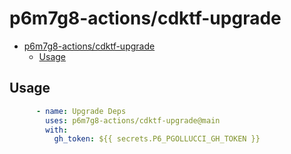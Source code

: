 # p6m7g8-actions/cdktf-upgrade

- [p6m7g8-actions/cdktf-upgrade](#p6m7g8-actionscdktf-upgrade)
  - [Usage](#usage)

## Usage

```yaml
      - name: Upgrade Deps
        uses: p6m7g8-actions/cdktf-upgrade@main
        with:
          gh_token: ${{ secrets.P6_PGOLLUCCI_GH_TOKEN }}
```